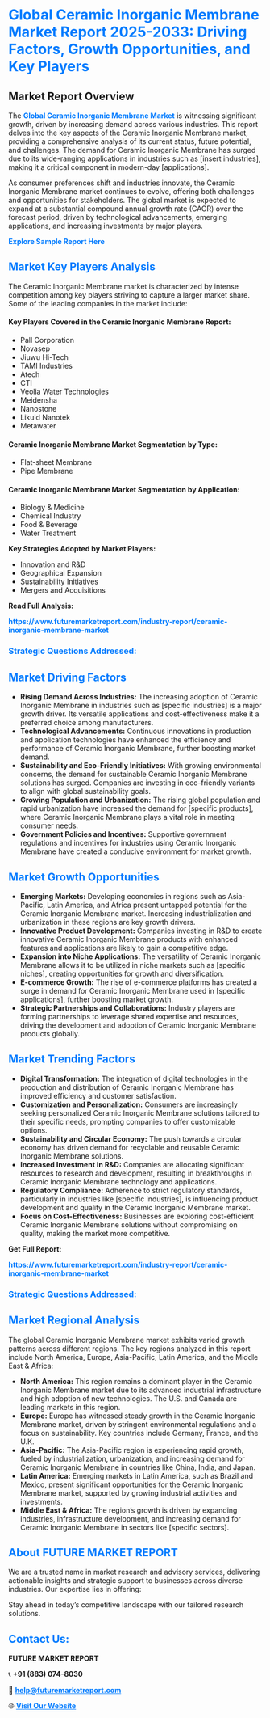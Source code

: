 <h1 style="color: #007BFF;">Global Ceramic Inorganic Membrane Market Report 2025-2033: Driving Factors, Growth Opportunities, and Key Players</h1>

<section id="overview">
<h2>Market Report Overview</h2>
<p>The <a href="https://www.futuremarketreport.com/industry-report/ceramic-inorganic-membrane-market" style="color: #007BFF; text-decoration: none;"><strong>Global Ceramic Inorganic Membrane Market</strong></a> is witnessing significant growth, driven by increasing demand across various industries. This report delves into the key aspects of the Ceramic Inorganic Membrane market, providing a comprehensive analysis of its current status, future potential, and challenges. The demand for Ceramic Inorganic Membrane has surged due to its wide-ranging applications in industries such as [insert industries], making it a critical component in modern-day [applications].</p>
<p>As consumer preferences shift and industries innovate, the Ceramic Inorganic Membrane market continues to evolve, offering both challenges and opportunities for stakeholders. The global market is expected to expand at a substantial compound annual growth rate (CAGR) over the forecast period, driven by technological advancements, emerging applications, and increasing investments by major players.</p>
</section>

<section id="overview">
<p><a href="https://www.futuremarketreport.com/request-sample/reportId=53721" style="color: #007BFF; text-decoration: none;"><strong>Explore Sample Report Here</strong></a></p>
</section>

<section id="key-players">
<h2 style="color: #007BFF;">Market Key Players Analysis</h2>
<p>The Ceramic Inorganic Membrane market is characterized by intense competition among key players striving to capture a larger market share. Some of the leading companies in the market include:</p>
<h4>Key Players Covered in the Ceramic Inorganic Membrane Report:</h4>
<ul><li>Pall Corporation</li><li>Novasep</li><li>Jiuwu Hi-Tech</li><li>TAMI Industries</li><li>Atech</li><li>CTI</li><li>Veolia Water Technologies</li><li>Meidensha</li><li>Nanostone</li><li>Likuid Nanotek</li><li>Metawater</li></ul>
<h4>Ceramic Inorganic Membrane Market Segmentation by Type:</h4>
<ul><li>Flat-sheet Membrane</li><li>Pipe Membrane</li></ul>

<h4>Ceramic Inorganic Membrane Market Segmentation by Application:</h4>
<ul><li>Biology &amp; Medicine</li><li>Chemical Industry</li><li>Food &amp; Beverage</li><li>Water Treatment</li></ul>
<p><strong>Key Strategies Adopted by Market Players:</strong></p>
<ul>
<li>Innovation and R&D</li>
<li>Geographical Expansion</li>
<li>Sustainability Initiatives</li>
<li>Mergers and Acquisitions</li>
</ul>
</section>

<section>
<p><strong>Read Full Analysis: </strong></p><a href="https://www.futuremarketreport.com/industry-report/ceramic-inorganic-membrane-market" style="color: #007BFF; text-decoration: none;"><strong>https://www.futuremarketreport.com/industry-report/ceramic-inorganic-membrane-market</strong></a>
<h3 style="color: #007BFF;">Strategic Questions Addressed:</h3>
</section>

<section id="driving-factors">
<h2 style="color: #007BFF;">Market Driving Factors</h2>
<ul>
<li><strong>Rising Demand Across Industries:</strong> The increasing adoption of Ceramic Inorganic Membrane in industries such as [specific industries] is a major growth driver. Its versatile applications and cost-effectiveness make it a preferred choice among manufacturers.</li>
<li><strong>Technological Advancements:</strong> Continuous innovations in production and application technologies have enhanced the efficiency and performance of Ceramic Inorganic Membrane, further boosting market demand.</li>
<li><strong>Sustainability and Eco-Friendly Initiatives:</strong> With growing environmental concerns, the demand for sustainable Ceramic Inorganic Membrane solutions has surged. Companies are investing in eco-friendly variants to align with global sustainability goals.</li>
<li><strong>Growing Population and Urbanization:</strong> The rising global population and rapid urbanization have increased the demand for [specific products], where Ceramic Inorganic Membrane plays a vital role in meeting consumer needs.</li>
<li><strong>Government Policies and Incentives:</strong> Supportive government regulations and incentives for industries using Ceramic Inorganic Membrane have created a conducive environment for market growth.</li>
</ul>
</section>

<section id="growth-opportunities">
<h2 style="color: #007BFF;">Market Growth Opportunities</h2>
<ul>
<li><strong>Emerging Markets:</strong> Developing economies in regions such as Asia-Pacific, Latin America, and Africa present untapped potential for the Ceramic Inorganic Membrane market. Increasing industrialization and urbanization in these regions are key growth drivers.</li>
<li><strong>Innovative Product Development:</strong> Companies investing in R&D to create innovative Ceramic Inorganic Membrane products with enhanced features and applications are likely to gain a competitive edge.</li>
<li><strong>Expansion into Niche Applications:</strong> The versatility of Ceramic Inorganic Membrane allows it to be utilized in niche markets such as [specific niches], creating opportunities for growth and diversification.</li>
<li><strong>E-commerce Growth:</strong> The rise of e-commerce platforms has created a surge in demand for Ceramic Inorganic Membrane used in [specific applications], further boosting market growth.</li>
<li><strong>Strategic Partnerships and Collaborations:</strong> Industry players are forming partnerships to leverage shared expertise and resources, driving the development and adoption of Ceramic Inorganic Membrane products globally.</li>
</ul>
</section>

<section id="trending-factors">
<h2 style="color: #007BFF;">Market Trending Factors</h2>
<ul>
<li><strong>Digital Transformation:</strong> The integration of digital technologies in the production and distribution of Ceramic Inorganic Membrane has improved efficiency and customer satisfaction.</li>
<li><strong>Customization and Personalization:</strong> Consumers are increasingly seeking personalized Ceramic Inorganic Membrane solutions tailored to their specific needs, prompting companies to offer customizable options.</li>
<li><strong>Sustainability and Circular Economy:</strong> The push towards a circular economy has driven demand for recyclable and reusable Ceramic Inorganic Membrane solutions.</li>
<li><strong>Increased Investment in R&D:</strong> Companies are allocating significant resources to research and development, resulting in breakthroughs in Ceramic Inorganic Membrane technology and applications.</li>
<li><strong>Regulatory Compliance:</strong> Adherence to strict regulatory standards, particularly in industries like [specific industries], is influencing product development and quality in the Ceramic Inorganic Membrane market.</li>
<li><strong>Focus on Cost-Effectiveness:</strong> Businesses are exploring cost-efficient Ceramic Inorganic Membrane solutions without compromising on quality, making the market more competitive.</li>
</ul>
</section>

<section>
<p><strong>Get Full Report: </strong></p><a href="https://www.futuremarketreport.com/industry-report/ceramic-inorganic-membrane-market" style="color: #007BFF; text-decoration: none;"><strong>https://www.futuremarketreport.com/industry-report/ceramic-inorganic-membrane-market</strong></a>
<h3 style="color: #007BFF;">Strategic Questions Addressed:</h3>
</section>


<section id="regional-analysis">
<h2 style="color: #007BFF;">Market Regional Analysis</h2>
<p>The global Ceramic Inorganic Membrane market exhibits varied growth patterns across different regions. The key regions analyzed in this report include North America, Europe, Asia-Pacific, Latin America, and the Middle East & Africa:</p>
<ul>
<li><strong>North America:</strong> This region remains a dominant player in the Ceramic Inorganic Membrane market due to its advanced industrial infrastructure and high adoption of new technologies. The U.S. and Canada are leading markets in this region.</li>
<li><strong>Europe:</strong> Europe has witnessed steady growth in the Ceramic Inorganic Membrane market, driven by stringent environmental regulations and a focus on sustainability. Key countries include Germany, France, and the U.K.</li>
<li><strong>Asia-Pacific:</strong> The Asia-Pacific region is experiencing rapid growth, fueled by industrialization, urbanization, and increasing demand for Ceramic Inorganic Membrane in countries like China, India, and Japan.</li>
<li><strong>Latin America:</strong> Emerging markets in Latin America, such as Brazil and Mexico, present significant opportunities for the Ceramic Inorganic Membrane market, supported by growing industrial activities and investments.</li>
<li><strong>Middle East & Africa:</strong> The region’s growth is driven by expanding industries, infrastructure development, and increasing demand for Ceramic Inorganic Membrane in sectors like [specific sectors].</li>
</ul>
</section>

<footer>
<h2 style="color: #007BFF;">About FUTURE MARKET REPORT</h2>
<p>We are a trusted name in market research and advisory services, delivering actionable insights and strategic support to businesses across diverse industries. Our expertise lies in offering:</p>

<p>Stay ahead in today’s competitive landscape with our tailored research solutions.</p>

<h2 style="color: #007BFF;">Contact Us:</h2>
<p><strong>FUTURE MARKET REPORT</strong></p>
<p>📞 <strong>+91 (883) 074-8030</strong></p>
<p>📧 <strong><a href="mailto:help@futuremarketreport.com" style="color: #007BFF;">help@futuremarketreport.com</a></strong></p>
<p>🌐 <strong><a href="https://www.futuremarketreport.com/" style="color: #007BFF;">Visit Our Website</a></strong></p>
</footer>